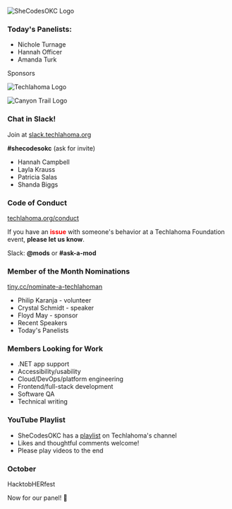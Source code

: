 ![SheCodesOKC Logo](https://personal-k8s-main-space.nyc3.digitaloceanspaces.com/simpleslides.dev/user-uploads/40/01HSMEQDP64ABGZHRHE3FY86BS.png)

### Today's Panelists:
* Nichole Turnage
* Hannah Officer
* Amanda Turk

Sponsors

![Techlahoma Logo](https://personal-k8s-main-space.nyc3.digitaloceanspaces.com/simpleslides.dev/user-uploads/38/01HSMEHB913M3M3NFF1ZQE0KY7.png)

![Canyon Trail Logo](https://personal-k8s-main-space.nyc3.digitaloceanspaces.com/simpleslides.dev/user-uploads/39/01HSMEJ54758WV0XX7TVZ42Z48.png)

<!-- ![Tailwind](https://cdn.prod.website-files.com/673501bc349166967a198ede/673523c73c642067d30f3146_3-Logo-Color.svg)-->

### Chat in Slack!
Join at [slack.techlahoma.org](https://slack.techlahoma.org)

**#shecodesokc** (ask for invite)
- Hannah Campbell
- Layla Krauss
- Patricia Salas
- Shanda Biggs

### Code of Conduct
[techlahoma.org/conduct](https://techlahoma.org/conduct)

If you have an <span style="color: red;">**issue**</span> with someone's behavior at a Techlahoma Foundation event, **please let us know**.  

Slack: **@mods** or **#ask-a-mod**

### Member of the Month Nominations
[tiny.cc/nominate-a-techlahoman](https://tiny.cc/nominate-a-techlahoman)
* Philip Karanja - volunteer
* Crystal Schmidt - speaker
* Floyd May - sponsor
* Recent Speakers
* Today's Panelists

### Members Looking for Work
* .NET app support
* Accessibility/usability
* Cloud/DevOps/platform engineering
* Frontend/full-stack development
* Software QA
* Technical writing

### YouTube Playlist
* SheCodesOKC has a [playlist](https://www.youtube.com/playlist?list=PLdW0ayjzW_LCTxJGdEZ63341aTLDGJAbb) on Techlahoma's channel
* Likes and thoughtful comments welcome!
* Please play videos to the end

### October
HacktobHERfest

Now for our panel! 🎉

